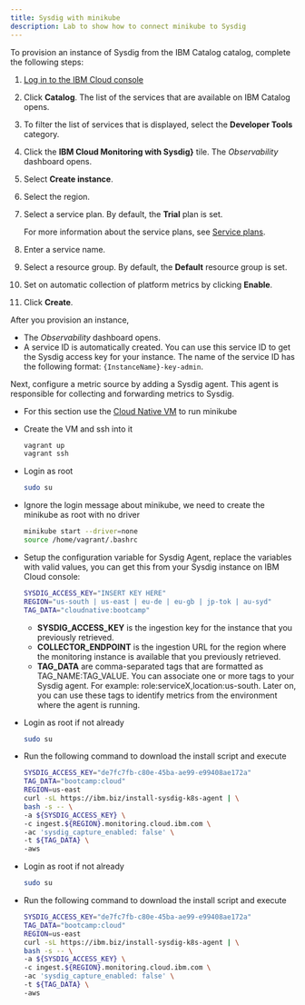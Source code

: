```yaml
---
title: Sysdig with minikube
description: Lab to show how to connect minikube to Sysdig
---
```


<Accordion>
  <AccordionItem title="Provisioning a Sysdig instance from the catalog">
To provision an instance of Sysdig from the IBM Catalog catalog, complete the following steps:

1. [Log in to the IBM Cloud console](https://cloud.ibm.com/login)

2. Click **Catalog**. The list of the services that are available on IBM Catalog opens.

3. To filter the list of services that is displayed, select the **Developer Tools** category.

4. Click the **IBM Cloud Monitoring with Sysdig}** tile. The *Observability* dashboard opens.

5. Select **Create instance**. 

6. Select the region. 

7. Select a service plan. By default, the **Trial** plan is set.

    For more information about the service plans, see [Service plans](https://cloud.ibm.com/docs/Monitoring-with-Sysdig?topic=Monitoring-with-Sysdig-pricing_plans#pricing_plans).

8. Enter a service name.

9. Select a resource group. By default, the **Default** resource group is set.

10. Set on automatic collection of platform metrics by clicking **Enable**.

11. Click **Create**.

After you provision an instance, 

* The *Observability* dashboard opens. 
* A service ID is automatically created. You can use this service ID to get the Sysdig access key for your instance. The name of the service ID has the following format: `{InstanceName}-key-admin`.

Next, configure a metric source by adding a Sysdig agent. This agent is responsible for collecting and forwarding metrics to Sysdig. 
  </AccordionItem>
</Accordion>

<Accordion>
  <AccordionItem title="Create minikube cluster">

- For this section use the [Cloud Native VM](/prerequisites/#cloud-native-vm) to run minikube
- Create the VM and ssh into it
    ```bash
    vagrant up
    vagrant ssh
    ```
- Login as root
    ```bash
    sudo su
    ```
- Ignore the login message about minikube, we need to create the minikube as root with no driver
    ```bash
    minikube start --driver=none
    source /home/vagrant/.bashrc
    ```
- Setup the configuration variable for Sysdig Agent, replace the variables with valid values, you can get this from your Sysdig instance on IBM Cloud console:
    ```bash
    SYSDIG_ACCESS_KEY="INSERT KEY HERE"
    REGION="us-south | us-east | eu-de | eu-gb | jp-tok | au-syd"
    TAG_DATA="cloudnative:bootcamp"
    ```
    - **SYSDIG_ACCESS_KEY** is the ingestion key for the instance that you previously retrieved.
    - **COLLECTOR_ENDPOINT** is the ingestion URL for the region where the monitoring instance is available that you previously retrieved.
    - **TAG_DATA** are comma-separated tags that are formatted as TAG_NAME:TAG_VALUE. You can associate one or more tags to your Sysdig agent. For example: role:serviceX,location:us-south. Later on, you can use these tags to identify metrics from the environment where the agent is running.

- Login as root if not already
    ```bash
    sudo su
    ```
- Run the following command to download the install script and execute
    ```bash
    SYSDIG_ACCESS_KEY="de7fc7fb-c80e-45ba-ae99-e99408ae172a"
    TAG_DATA="bootcamp:cloud"
    REGION=us-east
    curl -sL https://ibm.biz/install-sysdig-k8s-agent | \
    bash -s -- \
    -a ${SYSDIG_ACCESS_KEY} \
    -c ingest.${REGION}.monitoring.cloud.ibm.com \
    -ac 'sysdig_capture_enabled: false' \
    -t ${TAG_DATA} \
    -aws
    ```

</AccordionItem>
</Accordion>

<Accordion>
  <AccordionItem title="Install Sysdig agent">

- Login as root if not already
    ```bash
    sudo su
    ```
- Run the following command to download the install script and execute
    ```bash
    SYSDIG_ACCESS_KEY="de7fc7fb-c80e-45ba-ae99-e99408ae172a"
    TAG_DATA="bootcamp:cloud"
    REGION=us-east
    curl -sL https://ibm.biz/install-sysdig-k8s-agent | \
    bash -s -- \
    -a ${SYSDIG_ACCESS_KEY} \
    -c ingest.${REGION}.monitoring.cloud.ibm.com \
    -ac 'sysdig_capture_enabled: false' \
    -t ${TAG_DATA} \
    -aws
    ```

</AccordionItem>
</Accordion>

<Accordion>
  <AccordionItem title="Access the Dashboards">

  </AccordionItem>
</Accordion>
